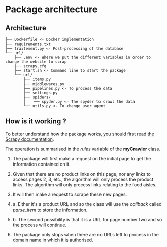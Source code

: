 # Package architecture

## Architecture

    ├── Dockerfile <- Docker implementation
    ├── requirements.txt
    ├── traitement.py <- Post-processing of the database
    └── url/
        ├── .env <- Where we put the different variables in order to change the website to scrap
        ├── scrapy.cfg
        ├── start.sh <- Command line to start the package
        └── url/
            ├── items.py
            ├── middlewares.py
            ├── pipelines.py <- To process the data
            ├── settings.py
            ├── spiders/
            │   └── spyder.py <- The spyder to crawl the data
            └── utils.py <- To change user agent

## How is it working ?

To better understand how the package works, you should first read [the Scrapy documentation](https://docs.scrapy.org/en/latest/intro/overview.html).

The operation is summarised in the *rules* variable of the **myCrawler** class. 

1. The package will first make a request on the initial page to get the information contained on it.

2. Given that there are no product links on this page, nor any links to access pages 2, 3, etc., the algorithm will only process the product links. The algorithm will only process links relating to the food aisles. 

3. It will then make a request to scrape these new pages.

3. a. Either it's a product URL and so the class will use the *callback* called *parse_item* to store the information. 

3. b. The second possibility is that it is a URL for page number two and so the process will continue.

4. The package only stops when there are no URLs left to process in the domain name in which it is authorised.